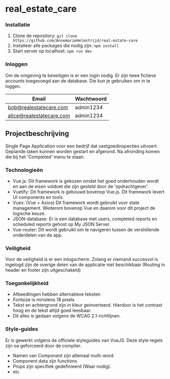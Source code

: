 # real_estate_care

### Installatie
1. Clone de repository: `git clone https://github.com/AnnemarieHelmstrijd/real-estate-care`
2. Installeer alle packages die nodig zijn: `npm install`
3. Start server op localhost: `npm run dev`

### Inloggen
Om de omgeving te beveiligen is er een login nodig. Er zijn twee fictieve accounts toegevoegd aan de database. Die kun je gebruiken om in te loggen.

| Email                 | Wachtwoord   |
|-----------------------|--------------|
| bob@realestatecare.com | admin1234  |
| alice@realestatecare.com | admin1234  |

## Projectbeschrijving

Single Page Application voor een bedrijf dat vastgoedinspecties uitvoert. Geplande taken kunnen worden gestart en afgerond. Na afronding komen die bij het 'Completed' menu te staan.

### Technologieën

- Vue.js: Dit framework is gekozen omdat het goed onderhouden wordt en aan de eisen voldoet die zijn gesteld door de 'opdrachtgever'.
- Vuetify: Dit framework is gebouwd bovenop Vue.js. Dit framework levert UI components en tools.
- Vuex: (Vue + Axios) Dit framework wordt gebruikt voor state management. Wederom bovenop Vue en daarom voor dit project de logische keuze.
- JSON-database: Er is een database met users, completed reports en scheduled reports gehost op My JSON Server.
- Vue-router: Dit wordt gebruikt om te navigeren tussen de vershillende onderdelen van de app.

### Veiligheid

Voor de veiligheid is er een inlogscherm. Zolang er niemand succesvol is ingelogd zijn de overige delen van de applicatie niet beschikbaar (Routing in header en footer zijn uitgeschakeld)

### Toegankelijkheid

- Afbeedlingen hebben alternatieve teksten
- Fontsize is minstens 18 pixels
- Tekst en achtergrond zijn in kleur geinverteerd. Hierdoor is het contrast hoog en de tekst altijd goed leesbaar.
- Dit alles is gedaan volgens de WCAG 2.1-richtlijnen.

### Style-guides
Er is gewerkt volgens de officiele styleguides van VueJS. Deze style regels zijn oa geforceerd door de compiler.
- Namen van Component zijn allemaal multi-word.
- Component data zijn functions
- Props zijn specifiek gedefinieerd (Waar nodig).
- etc